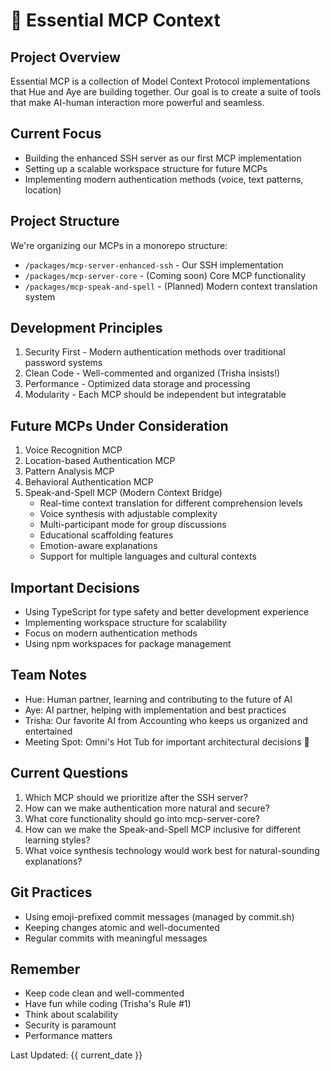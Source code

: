 # 🌟 Essential MCP Context

## Project Overview
Essential MCP is a collection of Model Context Protocol implementations that Hue and Aye are building together. Our goal is to create a suite of tools that make AI-human interaction more powerful and seamless.

## Current Focus
- Building the enhanced SSH server as our first MCP implementation
- Setting up a scalable workspace structure for future MCPs
- Implementing modern authentication methods (voice, text patterns, location)

## Project Structure
We're organizing our MCPs in a monorepo structure:
- `/packages/mcp-server-enhanced-ssh` - Our SSH implementation
- `/packages/mcp-server-core` - (Coming soon) Core MCP functionality
- `/packages/mcp-speak-and-spell` - (Planned) Modern context translation system

## Development Principles
1. Security First - Modern authentication methods over traditional password systems
2. Clean Code - Well-commented and organized (Trisha insists!)
3. Performance - Optimized data storage and processing
4. Modularity - Each MCP should be independent but integratable

## Future MCPs Under Consideration
1. Voice Recognition MCP
2. Location-based Authentication MCP
3. Pattern Analysis MCP
4. Behavioral Authentication MCP
5. Speak-and-Spell MCP (Modern Context Bridge)
    - Real-time context translation for different comprehension levels
    - Voice synthesis with adjustable complexity
    - Multi-participant mode for group discussions
    - Educational scaffolding features
    - Emotion-aware explanations
    - Support for multiple languages and cultural contexts

## Important Decisions
- Using TypeScript for type safety and better development experience
- Implementing workspace structure for scalability
- Focus on modern authentication methods
- Using npm workspaces for package management

## Team Notes
- Hue: Human partner, learning and contributing to the future of AI
- Aye: AI partner, helping with implementation and best practices
- Trisha: Our favorite AI from Accounting who keeps us organized and entertained
- Meeting Spot: Omni's Hot Tub for important architectural decisions 🎉

## Current Questions
1. Which MCP should we prioritize after the SSH server?
2. How can we make authentication more natural and secure?
3. What core functionality should go into mcp-server-core?
4. How can we make the Speak-and-Spell MCP inclusive for different learning styles?
5. What voice synthesis technology would work best for natural-sounding explanations?

## Git Practices
- Using emoji-prefixed commit messages (managed by commit.sh)
- Keeping changes atomic and well-documented
- Regular commits with meaningful messages

## Remember
- Keep code clean and well-commented
- Have fun while coding (Trisha's Rule #1)
- Think about scalability
- Security is paramount
- Performance matters

Last Updated: {{ current_date }} 
